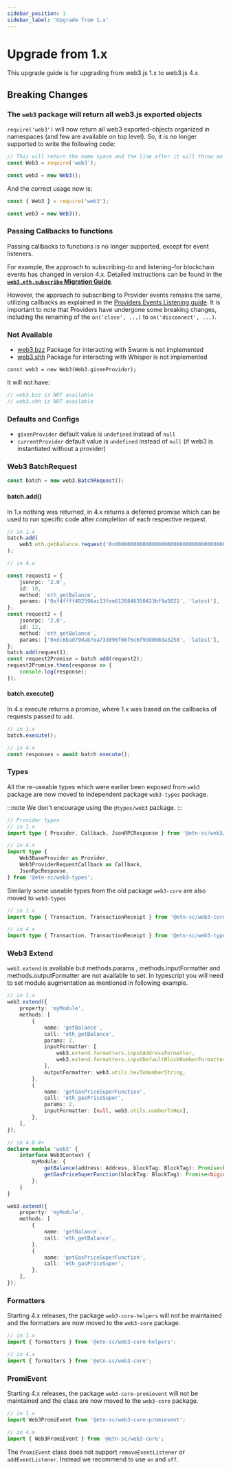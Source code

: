 ```yaml
---
sidebar_position: 1
sidebar_label: 'Upgrade from 1.x'
---
```


# Upgrade from 1.x

This upgrade guide is for upgrading from web3.js 1.x to web3.js 4.x.

## Breaking Changes

### The `web3` package will return all web3.js exported objects

`require('web3')` will now return all web3 exported-objects organized in namespaces (and few are available on top level). So, it is no longer supported to write the following code:

```ts
// This will return the name space and the line after it will throw an error!
const Web3 = require('web3');

const web3 = new Web3();
```

And the correct usage now is:

```ts
const { Web3 } = require('web3');

const web3 = new Web3();
```

### Passing Callbacks to functions

Passing callbacks to functions is no longer supported, except for event listeners.

For example, the approach to subscribing-to and listening-for blockchain events has changed in version 4.x. Detailed instructions can be found in the [**`web3.eth.subscribe` Migration Guide**](./subscribe_migration_guide.md#subscribing-to-events).

However, the approach to subscribing to Provider events remains the same, utilizing callbacks as explained in the [Providers Events Listening guide](../../web3_providers_guide/events_listening.md). It is important to note that Providers have undergone some breaking changes, including the renaming of the `on('close', ...)` to `on('disconnect', ...)`.

### Not Available


-   [web3.bzz](https://web3js.readthedocs.io/en/v1.7.3/web3-bzz.html) Package for interacting with Swarm is not implemented
-   [web3.shh](https://web3js.readthedocs.io/en/v1.7.3/web3-shh.html) Package for interacting with Whisper is not implemented

`const web3 = new Web3(Web3.givenProvider);`

It will not have:

```ts
// web3.bzz is NOT available
// web3.shh is NOT available
```

### Defaults and Configs

-   `givenProvider` default value is `undefined` instead of `null`
-   `currentProvider` default value is `undefined` instead of `null` (if web3 is instantiated without a provider)

### Web3 BatchRequest

```ts
const batch = new web3.BatchRequest();
```

#### batch.add()

In 1.x nothing was returned, in 4.x returns a deferred promise which can be used to run specific code after completion of each respective request.

```ts
// in 1.x
batch.add(
	web3.eth.getBalance.request('0x0000000000000000000000000000000000000000', 'latest', callback),
);

// in 4.x

const request1 = {
	jsonrpc: '2.0',
	id: 10,
	method: 'eth_getBalance',
	params: ['0xf4ffff492596ac13fee6126846350433bf9a5021', 'latest'],
};
const request2 = {
	jsonrpc: '2.0',
	id: 12,
	method: 'eth_getBalance',
	params: ['0xdc6bad79dab7ea733098f66f6c6f9dd008da3258', 'latest'],
};
batch.add(request1);
const request2Promise = batch.add(request2);
request2Promise.then(response => {
	console.log(response);
});
```

#### batch.execute()

In 4.x execute returns a promise, where 1.x was based on the callbacks of requests passed to `add`.

```ts
// in 1.x
batch.execute();

// in 4.x
const responses = await batch.execute();
```

### Types

All the re-useable types which were earlier been exposed from `web3` package are now moved to independent package `web3-types` package.

:::note
We don't encourage using the `@types/web3` package.
:::

```ts
// Provider types
// in 1.x
import type { Provider, Callback, JsonRPCResponse } from '@etn-sc/web3/providers';

// in 4.x
import type {
	Web3BaseProvider as Provider,
	Web3ProviderRequestCallback as Callback,
	JsonRpcResponse,
} from '@etn-sc/web3-types';
```

Similarly some useable types from the old package `web3-core` are also moved to `web3-types`

```ts
// in 1.x
import type { Transaction, TransactionReceipt } from '@etn-sc/web3-core';

// in 4.x
import type { Transaction, TransactionReceipt } from '@etn-sc/web3-types';
```

### Web3 Extend

`web3.extend` is available but methods.params , methods.inputFormatter and methods.outputFormatter are not available to set. In typescript
you will need to set module augmentation as mentioned in following example.

```ts
// in 1.x
web3.extend({
	property: 'myModule',
	methods: [
		{
			name: 'getBalance',
			call: 'eth_getBalance',
			params: 2,
			inputFormatter: [
				web3.extend.formatters.inputAddressFormatter,
				web3.extend.formatters.inputDefaultBlockNumberFormatter,
			],
			outputFormatter: web3.utils.hexToNumberString,
		},
		{
			name: 'getGasPriceSuperFunction',
			call: 'eth_gasPriceSuper',
			params: 2,
			inputFormatter: [null, web3.utils.numberToHex],
		},
	],
});

// in 4.0.4+
declare module 'web3' {
	interface Web3Context {
		myModule: {
			getBalance(address: Address, blockTag: BlockTag): Promise<bigint>;
			getGasPriceSuperFunction(blockTag: BlockTag): Promise<bigint>;
		};
	}
}

web3.extend({
	property: 'myModule',
	methods: [
		{
			name: 'getBalance',
			call: 'eth_getBalance',
		},
		{
			name: 'getGasPriceSuperFunction',
			call: 'eth_gasPriceSuper',
		},
	],
});
```

### Formatters

Starting 4.x releases, the package `web3-core-helpers` will not be maintained and the formatters are now moved to the `web3-core` package.

```ts
// in 1.x
import { formatters } from '@etn-sc/web3-core-helpers';

// in 4.x
import { formatters } from '@etn-sc/web3-core';
```

### PromiEvent

Starting 4.x releases, the package `web3-core-promievent` will not be maintained and the class are now moved to the `web3-core` package.

```ts
// in 1.x
import Web3PromiEvent from '@etn-sc/web3-core-promievent';

// in 4.x
import { Web3PromiEvent } from '@etn-sc/web3-core';
```

The `PromiEvent` class does not support `removeEventListener` or `addEventListener`. Instead we recommend to use `on` and `off`.
